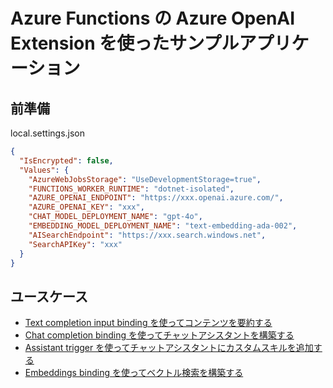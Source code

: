 # Azure Functions の Azure OpenAI Extension を使ったサンプルアプリケーション

## 前準備
local.settings.json
```json
{
  "IsEncrypted": false,
  "Values": {
    "AzureWebJobsStorage": "UseDevelopmentStorage=true",
    "FUNCTIONS_WORKER_RUNTIME": "dotnet-isolated",
    "AZURE_OPENAI_ENDPOINT": "https://xxx.openai.azure.com/",
    "AZURE_OPENAI_KEY": "xxx",
    "CHAT_MODEL_DEPLOYMENT_NAME": "gpt-4o",
    "EMBEDDING_MODEL_DEPLOYMENT_NAME": "text-embedding-ada-002",
    "AISearchEndpoint": "https://xxx.search.windows.net",
    "SearchAPIKey": "xxx"
  }
}
```

## ユースケース
- [Text completion input binding を使ってコンテンツを要約する](./azure-functions-openai-extension/Text.cs)
- [Chat completion binding を使ってチャットアシスタントを構築する](./azure-functions-openai-extension/Chat.cs)
- [Assistant trigger を使ってチャットアシスタントにカスタムスキルを追加する](./azure-functions-openai-extension/AssistantSkills.cs)
- [Embeddings binding を使ってベクトル検索を構築する](./azure-functions-openai-extension/Embeddings.cs)

